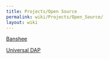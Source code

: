 ```yaml
---
title: Projects/Open Source
permalink: wiki/Projects/Open_Source/
layout: wiki
---
```


[Banshee](/wiki/Projects/Open_Source/Banshee "wikilink")

[Universal DAP](/wiki/Projects/Open_Source/Universal_DAP "wikilink")
